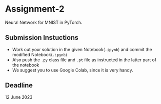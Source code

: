 # Assignment-2
Neural Network for MNIST in PyTorch.

## Submission Instuctions

* Work out your solution in the given Notebook(```.ipynb```) and commit the modified Notebook(```.ipynb```)
* Also push the ```.py``` class file and ```.pt``` file as instructed in the latter part of the notebook
* We suggest you to use Google Colab, since it is very handy.

## Deadline
12 June 2023
